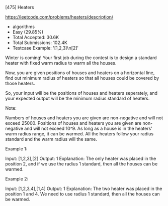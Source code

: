 [475] Heaters  

https://leetcode.com/problems/heaters/description/

* algorithms
* Easy (29.85%)
* Total Accepted:    30.6K
* Total Submissions: 102.4K
* Testcase Example:  '[1,2,3]\n[2]'

Winter is coming! Your first job during the contest is to design a standard heater with fixed warm radius to warm all the houses.

Now, you are given positions of houses and heaters on a horizontal line, find out minimum radius of heaters so that all houses could be covered by those heaters.

So, your input will be the positions of houses and heaters seperately, and your expected output will be the minimum radius standard of heaters.

Note:

Numbers of houses and heaters you are given are non-negative and will not exceed 25000.
Positions of houses and heaters you are given are non-negative and will not exceed 10^9.
As long as a house is in the heaters' warm radius range, it can be warmed.
All the heaters follow your radius standard and the warm radius will the same.



Example 1:

Input: [1,2,3],[2]
Output: 1
Explanation: The only heater was placed in the position 2, and if we use the radius 1 standard, then all the houses can be warmed.



Example 2:

Input: [1,2,3,4],[1,4]
Output: 1
Explanation: The two heater was placed in the position 1 and 4. We need to use radius 1 standard, then all the houses can be warmed.


